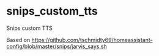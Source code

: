 # snips_custom_tts
Snips custom TTS

Based on https://github.com/tschmidty69/homeassistant-config/blob/master/snips/jarvis_says.sh
